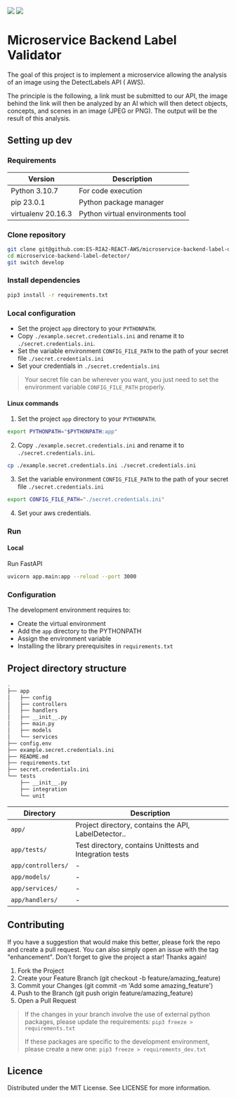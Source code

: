 ![](https://img.shields.io/badge/Python-14354C?style=for-the-badge&logo=python&logoColor=white)
![](https://img.shields.io/badge/Amazon_AWS-232F3E?style=for-the-badge&logo=amazon-aws&logoColor=white)

# Microservice Backend Label Validator

The goal of this project is to implement a microservice allowing the analysis of an image using the DetectLabels API (
AWS).

The principle is the following, a link must be submitted to our API, the image behind the link will then be analyzed by
an AI which will then detect objects, concepts, and scenes in an image (JPEG or PNG).
The output will be the result of this analysis.

## Setting up dev

### Requirements

| Version            | Description                      | 
|--------------------|----------------------------------|
| Python 3.10.7      | For code execution               |
| pip 23.0.1         | Python package manager           |
| virtualenv 20.16.3 | Python virtual environments tool |

### Clone repository

```sh
git clone git@github.com:ES-RIA2-REACT-AWS/microservice-backend-label-detector.git
cd microservice-backend-label-detector/
git switch develop
```

### Install dependencies

```sh
pip3 install -r requirements.txt 
```

### Local configuration

- Set the project `app` directory to your `PYTHONPATH`.
- Copy `./example.secret.credentials.ini` and rename it to `./secret.credentials.ini`.
- Set the variable environment `CONFIG_FILE_PATH` to the path of your secret file `./secret.credentials.ini`
- Set your credentials in `./secret.credentials.ini`

> Your secret file can be wherever you want, you just need to set the environment variable `CONFIG_FILE_PATH` properly.

#### Linux commands

1. Set the project `app` directory to your `PYTHONPATH`.

```sh
export PYTHONPATH="$PYTHONPATH:app"
```

2. Copy `./example.secret.credentials.ini` and rename it to `./secret.credentials.ini`.

```sh
cp ./example.secret.credentials.ini ./secret.credentials.ini
```

3. Set the variable environment `CONFIG_FILE_PATH` to the path of your secret file `./secret.credentials.ini`

```sh
export CONFIG_FILE_PATH="./secret.credentials.ini"
```

4. Set your aws credentials.

### Run

#### Local

Run FastAPI

```sh
uvicorn app.main:app --reload --port 3000
```

### Configuration

The development environment requires to:

- Create the virtual environment
- Add the `app` directory to the PYTHONPATH
- Assign the environment variable
- Installing the library prerequisites in `requirements.txt`

## Project directory structure

```sh
.
├── app
│   ├── config
│   ├── controllers
│   ├── handlers
│   ├── __init__.py
│   ├── main.py
│   ├── models
│   └── services
├── config.env
├── example.secret.credentials.ini
├── README.md
├── requirements.txt
├── secret.credentials.ini
└── tests
    ├── __init__.py
    ├── integration
    └── unit
```

| Directory          | Description                                              | 
|--------------------|----------------------------------------------------------|
| `app/`             | Project directory, contains the API, LabelDetector..     |
| `app/tests/`       | Test directory, contains Unittests and Integration tests |
| `app/controllers/` | -                                                        |
| `app/models/`      | -                                                        |
| `app/services/`    | -                                                        |
| `app/handlers/`    | -                                                        |

## Contributing

If you have a suggestion that would make this better, please fork the repo and create a pull request. You can also
simply open an issue with the tag "enhancement". Don't forget to give the project a star! Thanks again!

1. Fork the Project
2. Create your Feature Branch (git checkout -b feature/amazing_feature)
3. Commit your Changes (git commit -m 'Add some amazing_feature')
4. Push to the Branch (git push origin feature/amazing_feature)
5. Open a Pull Request

> If the changes in your branch involve the use of external python packages, please update the requirements:
> `pip3 freeze > requirements.txt`
>
> If these packages are specific to the development environment, please create a new one:
> `pip3 freeze > requirements_dev.txt`

## Licence

Distributed under the MIT License. See LICENSE for more information.